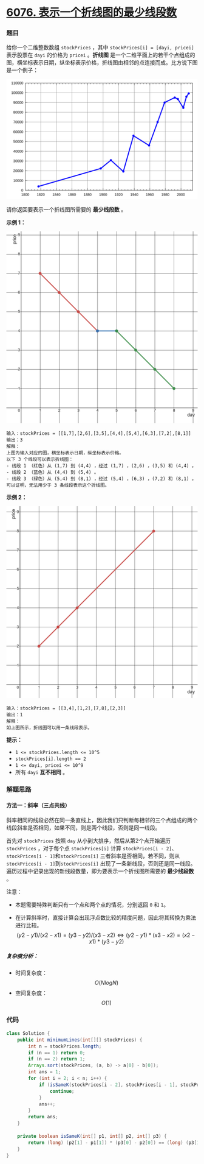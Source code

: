 # [6076. 表示一个折线图的最少线段数](https://leetcode.cn/problems/minimum-lines-to-represent-a-line-chart/)

### 题目

给你一个二维整数数组 `stockPrices` ，其中 `stockPrices[i] = [dayi, pricei]` 表示股票在 `dayi` 的价格为 `pricei` 。**折线图** 是一个二维平面上的若干个点组成的图，横坐标表示日期，纵坐标表示价格，折线图由相邻的点连接而成。比方说下图是一个例子：

![img](6076%E8%A1%A8%E7%A4%BA%E4%B8%80%E4%B8%AA%E6%8A%98%E7%BA%BF%E5%9B%BE%E7%9A%84%E6%9C%80%E5%B0%91%E7%BA%BF%E6%AE%B5%E6%95%B0.assets/1920px-pushkin_population_historysvg.png)

请你返回要表示一个折线图所需要的 **最少线段数** 。

 

**示例 1：**

![img](6076%E8%A1%A8%E7%A4%BA%E4%B8%80%E4%B8%AA%E6%8A%98%E7%BA%BF%E5%9B%BE%E7%9A%84%E6%9C%80%E5%B0%91%E7%BA%BF%E6%AE%B5%E6%95%B0.assets/ex0.png)

```
输入：stockPrices = [[1,7],[2,6],[3,5],[4,4],[5,4],[6,3],[7,2],[8,1]]
输出：3
解释：
上图为输入对应的图，横坐标表示日期，纵坐标表示价格。
以下 3 个线段可以表示折线图：
- 线段 1 （红色）从 (1,7) 到 (4,4) ，经过 (1,7) ，(2,6) ，(3,5) 和 (4,4) 。
- 线段 2 （蓝色）从 (4,4) 到 (5,4) 。
- 线段 3 （绿色）从 (5,4) 到 (8,1) ，经过 (5,4) ，(6,3) ，(7,2) 和 (8,1) 。
可以证明，无法用少于 3 条线段表示这个折线图。
```

**示例 2：**

![img](6076%E8%A1%A8%E7%A4%BA%E4%B8%80%E4%B8%AA%E6%8A%98%E7%BA%BF%E5%9B%BE%E7%9A%84%E6%9C%80%E5%B0%91%E7%BA%BF%E6%AE%B5%E6%95%B0.assets/ex1.png)

```
输入：stockPrices = [[3,4],[1,2],[7,8],[2,3]]
输出：1
解释：
如上图所示，折线图可以用一条线段表示。
```

 

**提示：**

- `1 <= stockPrices.length <= 10^5`
- `stockPrices[i].length == 2`
- `1 <= dayi, pricei <= 10^9`
- 所有 `dayi` **互不相同** 。

### 解题思路

#### 方法一：斜率（三点共线）

斜率相同的线段必然在同一条直线上，因此我们只判断每相邻的三个点组成的两个线段斜率是否相同，如果不同，则是两个线段，否则是同一线段。

首先对 `stockPrices`  按照 `day` 从小到大排序，然后从第2个点开始遍历 `stockPrices` ，对于每个点 `stockPrices[i]` 计算 `stockPrices[i - 2]`、`stockPrices[i - 1]`和`stockPrices[i]` 三者斜率是否相同，若不同，则从 `stockPrices[i - 1]`到`stockPrices[i]` 出现了一条新线段，否则还是同一线段。遍历过程中记录出现的新线段数量，即为要表示一个折线图所需要的 **最少线段数** 。

注意：

- 本题需要特殊判断只有一个点和两个点的情况，分别返回 `0` 和 `1`。

- 在计算斜率时，直接计算会出现浮点数比较的精度问题，因此将其转换为乘法进行比较。
    $$
    (y2 - y1) / (x2 - x1) = (y3 - y2) / (x3 - x2) \iff (y2 - y1) * (x3 - x2) = (x2 - x1) * (y3 - y2)
    $$

##### 复杂度分析：

- 时间复杂度：$$ O(NlogN) $$
- 空间复杂度：$$ O(1) $$

### 代码

```java
class Solution {
    public int minimumLines(int[][] stockPrices) {
        int n = stockPrices.length;
        if (n == 1) return 0;
        if (n == 2) return 1;
        Arrays.sort(stockPrices, (a, b) -> a[0] - b[0]);
        int ans = 1;
        for (int i = 2; i < n; i++) {
            if (isSameK(stockPrices[i - 2], stockPrices[i - 1], stockPrices[i])) {
                continue;
            }
            ans++;
        }
        return ans;
    }

    private boolean isSameK(int[] p1, int[] p2, int[] p3) {
        return (long) (p2[1] - p1[1]) * (p3[0] - p2[0]) == (long) (p3[1] - p2[1]) * (p2[0] - p1[0]);
    }
}
```

